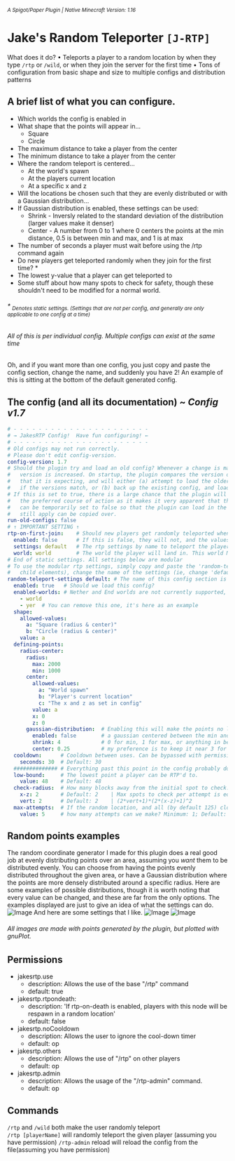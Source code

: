 <sup>_A Spigot/Paper Plugin | Native Minecraft Version: 1.16_</sup>
# Jake's Random Teleporter `[J-RTP]`
What does it do? • Teleports a player to a random location by when they type `/rtp` or `/wild`, or when they join the server for the first time • Tons of configuration from basic shape and size to multiple configs and distribution patterns

## A brief list of what you can configure.
* Which worlds the config is enabled in
* What shape that the points will appear in...
    * Square
    * Circle
* The maximum distance to take a player from the center
* The minimum distance to take a player from the center
* Where the random teleport is centered...
    * At the world's spawn
    * At the players current location
    * At a specific x and z
* Will the locations be chosen such that they are evenly distributed or with a Gaussian distribution...
* If Gaussian distribution is enabled, these settings can be used:
    * Shrink - Inversly related to the standard deviation of the distribution (larger values make it denser)
    * Center - A number from 0 to 1 where 0 centers the points at the min distance, 0.5 is between min and max, 
    and 1 is at max
* The number of seconds a player must wait before using the /rtp command again
* Do new players get teleported randomly when they join for the first time? *
* The lowest y-value that a player can get teleported to
* Some stuff about how many spots to check for safety, though these shouldn't need to be modified for a normal world.
###### _* <sub>Denotes static settings. (Settings that are not per config, and generally are only applicable to one config at a time)</sub>_
###### _All of this is per individual config. Multiple configs can exist at the same time_

Oh, and if you want more than one config, you just copy and paste the config section, change the name, and suddenly you have 2! An example of this is sitting at the bottom of the default generated config.

## The config (and all its documentation) ~ _Config v1.7_
```yaml
# - - - - - - - - - - - - - - - - - - - - - -
# → JakesRTP Config!  Have fun configuring! ←
# - - - - - - - - - - - - - - - - - - - - - -
# Old configs may not run correctly.
# Please don't edit config-version.
config-version: 1.7
# Should the plugin try and load an old config? Whenever a change is made to the structure of the config, the
#   version is increased. On startup, the plugin compares the version of the existing config to the version
#   that it is expecting, and will either (a) attempt to load the older version of the config regardless of
#   if the versions match, or (b) back up the existing config, and load the new one in its place.
# If this is set to true, there is a large chance that the plugin will crash on load, BUT that may actually be
#   the preferred course of action as it makes it very apparent that the config needs to be updated. Then it
#   can be temporarily set to false so that the plugin can load in the new config, and all the old values that
#   still apply can be copied over.
run-old-configs: false
# ↑ IMPORTANT SETTING ↑
rtp-on-first-join:    # Should new players get randomly teleported when they first join?
  enabled: false      # If this is false, they will not, and the values of 'world' and 'settings' will not be read.
  settings: default   # The rtp settings by name to teleport the player with.
  world: world        # The world the player will land in. This world MUST be included in the settings enabled worlds.
# End of static settings. All settings below are modular
# To use the modular rtp settings, simply copy and paste the 'random-teleport-settings default' section (including all
#   child elements), change the name of the settings (ie, change 'default' to 'potato' or something), and your done!
random-teleport-settings default: # The name of this config section is 'default', each section must have a unique name
  enabled: true   # Should we load this config?
  enabled-worlds: # Nether and End worlds are not currently supported, so please don't list them here
    - world
    - yer  # You can remove this one, it's here as an example
  shape:
    allowed-values:
      a: "Square (radius & center)"
      b: "Circle (radius & center)"
    value: a
  defining-points:
    radius-center:
      radius:
        max: 2000
        min: 1000
      center:
        allowed-values:
          a: "World spawn"
          b: "Player's current location"
          c: "The x and z as set in config"
        value: a
        x: 0
        z: 0
      gaussian-distribution:  # Enabling this will make the points no longer evenly distributed, but instead follow
        enabled: false        # a gaussian centered between the min and max radius (represented by setting center to
        shrink: 4             # 0 for min, 1 for max, or anything in between). Shrink makes the distribution denser,
        center: 0.25          # my preference is to keep it near 3 for a center of 0 or 1, and 6 for a center of 0.5
  cooldown:      # Cooldown between uses. Can be bypassed with permission node jakesrtp.nocooldown
    seconds: 30  # Default: 30
  ############## # Everything past this point in the config probably does not need to get changed
  low-bound:     # The lowest point a player can be RTP'd to.
    value: 48    # Default: 48
  check-radius:  # How many blocks away from the initial spot to check.
    x-z: 2       # Default: 2    | Max spots to check per attempt is equal to:
    vert: 2      # Default: 2    | (2*vert+1)*(2*(x-z)+1)^2
  max-attempts:  # If the random location, and all (by default 125) close spots are found to be unsafe,
    value: 5     # how many attempts can we make? Minimum: 1; Default: 5

```

## Random points examples
The random coordinate generator I made for this plugin does a real good job at evenly distributing points over an area, assuming you _want_ them to be distributed evenly.
You can choose from having the points evenly distributed throughout the given area, or have a Gaussian distribution where the points are more densely distributed around a specific radius.
Here are some examples of possible distributions, though it is worth noting that every value can be changed, and these are far from the only options. 
The examples displayed are just to give an idea of what the settings can do.
![Image](pics/distributionExamples.png "icon")
And here are some settings that I like.
![Image](pics/x%20Circle%20250%20to%201000%20-%20Normal%20distribution%20(4-0.25).png "icon")
![Image](pics/x%20Square%20250%20to%201000%20-%20Normal%20distribution%20(4-0.25).png "icon")
###### All images are made with points generated by the plugin, but plotted with gnuPlot.

## Permissions
* jakesrtp.use
    * description: Allows the use of the base "/rtp" command
    * default: true
* jakesrtp.rtpondeath:
    * description: 'If rtp-on-death is enabled, players with this node will be respawn in a random location'
    * default: false
* jakesrtp.noCooldown
    * description: Allows the user to ignore the cool-down timer
    * default: op
* jakesrtp.others
    * description: Allows the use of "/rtp" on other players
    * default: op
* jakesrtp.admin
    * description: Allows the usage of the "/rtp-admin" command.
    * default: op

## Commands
`/rtp` and `/wild` both make the user randomly teleport  
`/rtp [playerName]` will randomly teleport the given player (assuming you have permission)
`/rtp-admin` reload will reload the config from the file(assuming you have permission)